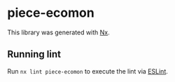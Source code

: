 # piece-ecomon

This library was generated with [Nx](https://nx.dev).

## Running lint

Run `nx lint piece-ecomon` to execute the lint via [ESLint](https://eslint.org/).
